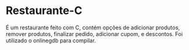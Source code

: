 # Restaurante-C
É um restaurante feito com C, contém opções de adicionar produtos, remover produtos, finalizar pedido, adicionar cupom, e descontos. Foi utilizado o onlinegdb para compilar.
